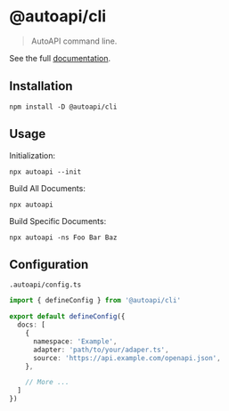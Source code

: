 # @autoapi/cli

> AutoAPI command line.

See the full [documentation](https://github.com/shixianqin/autoapi).

## Installation

```shell
npm install -D @autoapi/cli
```

## Usage

Initialization:

```shell
npx autoapi --init
```

Build All Documents:

```shell
npx autoapi
```

Build Specific Documents:

```shell
npx autoapi -ns Foo Bar Baz
```

## Configuration

`.autoapi/config.ts`

```ts
import { defineConfig } from '@autoapi/cli'

export default defineConfig({
  docs: [
    {
      namespace: 'Example',
      adapter: 'path/to/your/adaper.ts',
      source: 'https://api.example.com/openapi.json',
    },

    // More ...
  ]
})
```